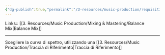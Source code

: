 ```yaml
---
{"dg-publish":true,"permalink":"/3-resources/music-production/requisiti-per-aver-un-ottimo-balance/"}
---
```


Links:: [[3. Resources/Music Production/Mixing & Mastering/Balance Mix\|Balance Mix]]

---
Scegliere la curva di spettro, utilizzando una [[3. Resources/Music Production/Traccia di Riferimento\|Traccia di Riferimento]]

